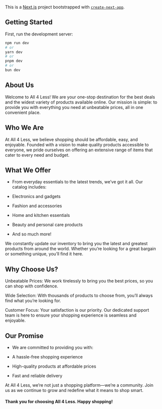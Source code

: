 This is a [Next.js](https://nextjs.org) project bootstrapped with [`create-next-app`](https://nextjs.org/docs/app/api-reference/cli/create-next-app).

## Getting Started

First, run the development server:

```bash
npm run dev
# or
yarn dev
# or
pnpm dev
# or
bun dev
```

## About Us

Welcome to All 4 Less! We are your one-stop destination for the best deals and the widest variety of products available online. Our mission is simple: to provide you with everything you need at unbeatable prices, all in one convenient place.

## Who We Are

At All 4 Less, we believe shopping should be affordable, easy, and enjoyable. Founded with a vision to make quality products accessible to everyone, we pride ourselves on offering an extensive range of items that cater to every need and budget.

## What We Offer

* From everyday essentials to the latest trends, we’ve got it all. Our catalog includes:

* Electronics and gadgets

* Fashion and accessories

* Home and kitchen essentials

* Beauty and personal care products

* And so much more!

 We constantly update our inventory to bring you the latest and greatest products from around the world. Whether you’re looking for a great bargain or something unique, you’ll find it here.

## Why Choose Us?

Unbeatable Prices: We work tirelessly to bring you the best prices, so you can shop with confidence.

Wide Selection: With thousands of products to choose from, you’ll always find what you’re looking for.

Customer Focus: Your satisfaction is our priority. Our dedicated support team is here to ensure your shopping experience is seamless and enjoyable.

## Our Promise

- We are committed to providing you with:

- A hassle-free shopping experience

- High-quality products at affordable prices

- Fast and reliable delivery

At All 4 Less, we’re not just a shopping platform—we’re a community. Join us as we continue to grow and redefine what it means to shop smart.

#### Thank you for choosing All 4 Less. Happy shopping!
